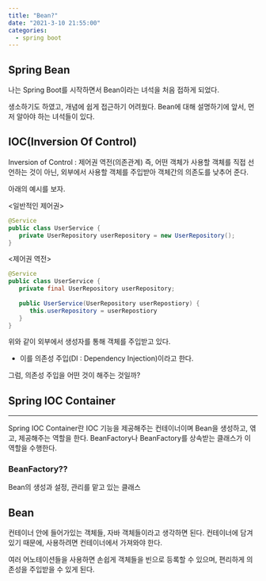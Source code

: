 ```yaml
---
title: "Bean?"
date: "2021-3-10 21:55:00"
categories:
  - spring boot
---
```

## Spring Bean

나는 Spring Boot를 시작하면서 Bean이라는 녀석을 처음 접하게 되었다.

생소하기도 하였고, 개념에 쉽게 접근하기 어려웠다.
Bean에 대해 설명하기에 앞서, 먼저 알아야 하는 녀석들이 있다.

## IOC(Inversion Of Control)

Inversion of Control : 제어권 역전(의존관계)
즉, 어떤 객체가 사용할 객체를 직접 선언하는 것이 아닌, 외부에서 사용할 객체를 주입받아
객체간의 의존도를 낮추어 준다.
    
아래의 예시를 보자.
    
   <일반적인 제어권>
   ```java
   @Service
   public class UserService {
      private UserRepository userRepository = new UserRepository();
   }
   ```
  <제어권 역전>
   ```java
   @Service
   public class UserService {
      private final UserRepository userRepository;
      
      public UserService(UserRepository userRepostiory) {
         this.userRepository = userRepostiory
      }
   }
   ```
  위와 같이 외부에서 생성자를 통해 객체를 주입받고 있다.
  * 이를 의존성 주입(DI : Dependency Injection)이라고 한다.
  
  그럼, 의존성 주입을 어떤 것이 해주는 것일까?
  

  ## Spring IOC Container
  -----------------------------------------------
  Spring IOC Container란 IOC 기능을 제공해주는 컨테이너이며
  Bean을 생성하고, 엮고, 제공해주는 역할을 한다.
  BeanFactory나 BeanFactory를 상속받는 클래스가 이 역할을 수행한다.
  
  ### BeanFactory??
  Bean의 생성과 설정, 관리를 맡고 있는 클래스
  
  ## Bean
  컨테이너 안에 들어가있는 객체들, 자바 객체들이라고 생각하면 된다.
  컨테이너에 담겨있기 때문에, 사용하려면 컨테이너에서 가져와야 한다.
  
  여러 어노테이션들을 사용하면 손쉽게 객체들을 빈으로 등록할 수 있으며,
  편리하게 의존성을 주입받을 수 있게 된다.
